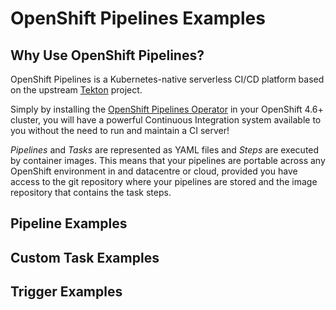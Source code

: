 # OpenShift Pipelines Examples

## Why Use OpenShift Pipelines?

OpenShift Pipelines is a Kubernetes-native serverless CI/CD platform based on the upstream [Tekton](https://tekton.dev) project.

Simply by installing the [OpenShift Pipelines Operator](https://docs.openshift.com/container-platform/4.7/cicd/pipelines/installing-pipelines.html) in your OpenShift 4.6+ cluster, you will have a powerful Continuous Integration system available to you without the need to run and maintain a CI server!

*Pipelines* and *Tasks* are represented as YAML files and *Steps* are executed by container images.  This means that your pipelines are portable across any OpenShift environment in and datacentre or cloud, provided you have access to the git repository where your pipelines are stored and the image repository that contains the task steps.

## Pipeline Examples

## Custom Task Examples

## Trigger Examples
